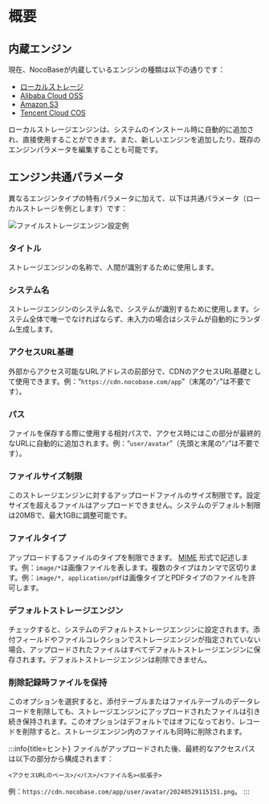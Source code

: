 # 概要

## 内蔵エンジン

現在、NocoBaseが内蔵しているエンジンの種類は以下の通りです：

- [ローカルストレージ](./local.md)
- [Alibaba Cloud OSS](./aliyun-oss.md)
- [Amazon S3](./amazon-s3.md)
- [Tencent Cloud COS](./tencent-cos.md)

ローカルストレージエンジンは、システムのインストール時に自動的に追加され、直接使用することができます。また、新しいエンジンを追加したり、既存のエンジンパラメータを編集することも可能です。

## エンジン共通パラメータ

異なるエンジンタイプの特有パラメータに加えて、以下は共通パラメータ（ローカルストレージを例とします）です：

![ファイルストレージエンジン設定例](https://static-docs.nocobase.com/20240529115151.png)

### タイトル

ストレージエンジンの名称で、人間が識別するために使用します。

### システム名

ストレージエンジンのシステム名で、システムが識別するために使用します。システム全体で唯一でなければならず、未入力の場合はシステムが自動的にランダム生成します。

### アクセスURL基礎

外部からアクセス可能なURLアドレスの前部分で、CDNのアクセスURL基礎として使用できます。例：“`https://cdn.nocobase.com/app`”（末尾の“`/`”は不要です）。

### パス

ファイルを保存する際に使用する相対パスで、アクセス時にはこの部分が最終的なURLに自動的に追加されます。例：“`user/avatar`”（先頭と末尾の“`/`”は不要です）。

### ファイルサイズ制限

このストレージエンジンに対するアップロードファイルのサイズ制限です。設定サイズを超えるファイルはアップロードできません。システムのデフォルト制限は20MBで、最大1GBに調整可能です。

### ファイルタイプ

アップロードするファイルのタイプを制限できます。 [MIME](https://developer.mozilla.org/en-US/docs/Web/HTTP/Basics_of_HTTP/MIME_types) 形式で記述します。例：`image/*`は画像ファイルを表します。複数のタイプはカンマで区切ります。例：`image/*, application/pdf`は画像タイプとPDFタイプのファイルを許可します。

### デフォルトストレージエンジン

チェックすると、システムのデフォルトストレージエンジンに設定されます。添付フィールドやファイルコレクションでストレージエンジンが指定されていない場合、アップロードされたファイルはすべてデフォルトストレージエンジンに保存されます。デフォルトストレージエンジンは削除できません。

### 削除記録時ファイルを保持

このオプションを選択すると、添付テーブルまたはファイルテーブルのデータレコードを削除しても、ストレージエンジンにアップロードされたファイルは引き続き保持されます。このオプションはデフォルトではオフになっており、レコードを削除すると、ストレージエンジン内のファイルも同時に削除されます。

:::info{title=ヒント}
ファイルがアップロードされた後、最終的なアクセスパスは以下の部分から構成されます：

```
<アクセスURLのベース>/<パス>/<ファイル名><拡張子>
```

例：`https://cdn.nocobase.com/app/user/avatar/20240529115151.png`。
:::


